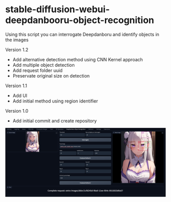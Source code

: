 # stable-diffusion-webui-deepdanbooru-object-recognition

Using this script you can interrogate Deepdanboru and identify objects in the images

Version 1.2
* Add alternative detection method using CNN Kernel approach
* Add multiple object detection
* Add request folder uuid
* Preservate original size on detection

Version 1.1
* Add UI
* Add initial method using region identifier

Version 1.0
* Add initial commit and create repository


![Interface](https://github.com/Jibaku789/sd-webui-deepdanbooru-object-recognition/blob/main/examples/interface.png)
